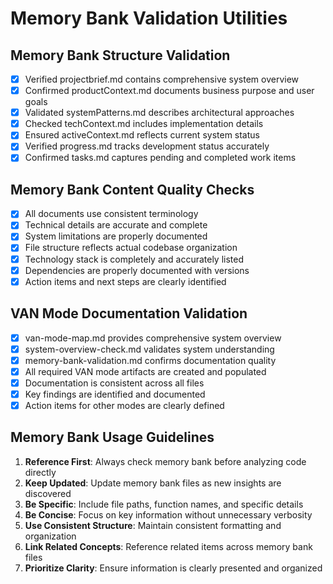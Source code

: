 # Memory Bank Validation Utilities

## Memory Bank Structure Validation
- [x] Verified projectbrief.md contains comprehensive system overview
- [x] Confirmed productContext.md documents business purpose and user goals
- [x] Validated systemPatterns.md describes architectural approaches
- [x] Checked techContext.md includes implementation details
- [x] Ensured activeContext.md reflects current system status
- [x] Verified progress.md tracks development status accurately
- [x] Confirmed tasks.md captures pending and completed work items

## Memory Bank Content Quality Checks
- [x] All documents use consistent terminology
- [x] Technical details are accurate and complete
- [x] System limitations are properly documented
- [x] File structure reflects actual codebase organization
- [x] Technology stack is completely and accurately listed
- [x] Dependencies are properly documented with versions
- [x] Action items and next steps are clearly identified

## VAN Mode Documentation Validation
- [x] van-mode-map.md provides comprehensive system overview
- [x] system-overview-check.md validates system understanding
- [x] memory-bank-validation.md confirms documentation quality
- [x] All required VAN mode artifacts are created and populated
- [x] Documentation is consistent across all files
- [x] Key findings are identified and documented
- [x] Action items for other modes are clearly defined

## Memory Bank Usage Guidelines
1. **Reference First**: Always check memory bank before analyzing code directly
2. **Keep Updated**: Update memory bank files as new insights are discovered
3. **Be Specific**: Include file paths, function names, and specific details
4. **Be Concise**: Focus on key information without unnecessary verbosity
5. **Use Consistent Structure**: Maintain consistent formatting and organization
6. **Link Related Concepts**: Reference related items across memory bank files
7. **Prioritize Clarity**: Ensure information is clearly presented and organized 